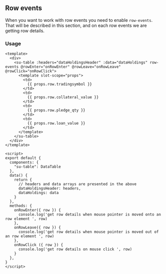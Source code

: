 ## Row events

When you want to work with row events you need to enable `row-events`. That will be described in this section, and on each row events we are getting row details.

### Usage
```vue
<template>
  <div>
    <su-table :headers="dataHoldingsHeader" :data="dataHoldings" row-events @rowEnter="onRowEnter" @rowLeave="onRowLeave" @rowClick="onRowClick">
      <template slot-scope="props">
        <td>
          {{ props.row.tradingsymbol }}
        </td>
        <td>
          {{ props.row.collateral_value }}
        </td>
        <td>
          {{ props.row.pledge_qty }}
        </td>
        <td>
          {{ props.row.loan_value }}
        </td>
      </template>
    </su-table>
  </div>
</template>

<script>
export default {
  components: {
    "su-table": DataTable
  },
  data() {
    return {
      // headers and data arrays are presented in the above
      dataHoldingsHeader: headers,
      dataHoldings: data
    }
  },
  methods: {
    onRowEnter({ row }) {
      console.log('get row details when mouse pointer is moved onto an row element ', row)
    },
    onRowLeave({ row }) {
      console.log('get row details when mouse pointer is moved out of an row element ', row)
    },
    onRowClick ({ row }) {
      console.log('get row details on mouse click ', row)
    }
  },
}
</script>
```

<div>
  <su-table :headers="dataHoldingsHeader" :data="dataHoldings" row-events @rowEnter="onRowEnter" @rowLeave="onRowLeave" @rowClick="onRowClick">
    <template slot-scope="props">
      <td>
        {{ props.row.tradingsymbol }}
      </td>
      <td>
        {{ props.row.collateral_value }}
      </td>
      <td>
        {{ props.row.pledge_qty }}
      </td>
      <td>
        {{ props.row.loan_value }}
      </td>
    </template>
  </su-table>
</div>

<script>
import DataTable from "../.vuepress/components/SimpleUI/components/DataTable"

export default {
  components: {
    "su-table": DataTable
  },
  data () {
    return {
      toolbar: false,
      dataHoldingsHeader: [{
        class: [],
        label: "Symbol",
        search: true,
        field: "tradingsymbol"
      }, {
        class: [],
        label: "Max available (₹)",
        field: "collateral_value"
      }, {
        class: [],
        label: "Pledge Qty",
        field: "pledge_qty"
      }, {
        class: [],
        label: "Amount required (₹)",
        field: "loan_value"
      }],
      dataHoldings: [{
        "tradingsymbol": "QUICKHEAL",
        "loan_value": 253.25,
        "quantity": 1.0,
        "pledge_qty": 1.0,
        "collateral_value": 127.0
      }, {
        "tradingsymbol": "UPL",
        "loan_value": 734.85,
        "quantity": 1.0,
        "pledge_qty": 1.0,
        "collateral_value": 367.0
      }, {
        "tradingsymbol": "L&TFH",
        "loan_value": 330.9,
        "quantity": 2.0,
        "pledge_qty": 2.0,
        "collateral_value": 165.0
      }, {
        "tradingsymbol": "AXISBANK",
        "loan_value": 7011.4,
        "quantity": 11.0,
        "pledge_qty": 11.0,
        "collateral_value": 3506.0
      }, {
        "tradingsymbol": "WONDERLA",
        "loan_value": 309.15,
        "quantity": 1.0,
        "pledge_qty": 1.0,
        "collateral_value": 155.0
      }, {
        "tradingsymbol": "IDFCBANK",
        "loan_value": 44.9,
        "quantity": 1.0,
        "pledge_qty": 1.0,
        "collateral_value": 22.0
      }]
    }
  },
  methods: {
    onRowEnter ({ row }) {
      console.log('get row details when mouse pointer is moved onto an row element ', row)
    },
    onRowLeave ({ row }) {
      console.log('get row details when mouse pointer is moved out of an row element ', row)
    },
    onRowClick ({ row }) {
      console.log('row click')
    }
  }
}
</script>
